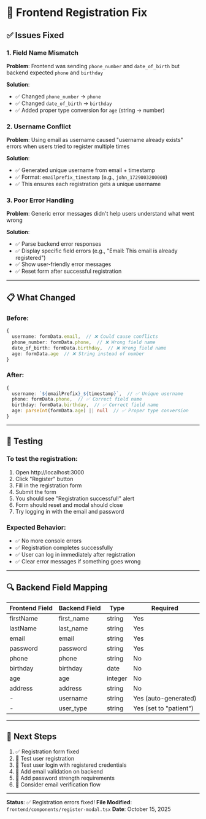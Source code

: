 # 🔧 Frontend Registration Fix

## ✅ Issues Fixed

### 1. **Field Name Mismatch**
**Problem**: Frontend was sending `phone_number` and `date_of_birth` but backend expected `phone` and `birthday`

**Solution**:
- ✅ Changed `phone_number` → `phone`
- ✅ Changed `date_of_birth` → `birthday`
- ✅ Added proper type conversion for `age` (string → number)

### 2. **Username Conflict**
**Problem**: Using email as username caused "username already exists" errors when users tried to register multiple times

**Solution**:
- ✅ Generated unique username from email + timestamp
- ✅ Format: `emailprefix_timestamp` (e.g., `john_1729003200000`)
- ✅ This ensures each registration gets a unique username

### 3. **Poor Error Handling**
**Problem**: Generic error messages didn't help users understand what went wrong

**Solution**:
- ✅ Parse backend error responses
- ✅ Display specific field errors (e.g., "Email: This email is already registered")
- ✅ Show user-friendly error messages
- ✅ Reset form after successful registration

---

## 📋 What Changed

### Before:
```typescript
{
  username: formData.email,  // ❌ Could cause conflicts
  phone_number: formData.phone,  // ❌ Wrong field name
  date_of_birth: formData.birthday,  // ❌ Wrong field name
  age: formData.age  // ❌ String instead of number
}
```

### After:
```typescript
{
  username: `${emailPrefix}_${timestamp}`,  // ✅ Unique username
  phone: formData.phone,  // ✅ Correct field name
  birthday: formData.birthday,  // ✅ Correct field name
  age: parseInt(formData.age) || null  // ✅ Proper type conversion
}
```

---

## 🧪 Testing

### To test the registration:
1. Open http://localhost:3000
2. Click "Register" button
3. Fill in the registration form
4. Submit the form
5. You should see "Registration successful!" alert
6. Form should reset and modal should close
7. Try logging in with the email and password

### Expected Behavior:
- ✅ No more console errors
- ✅ Registration completes successfully
- ✅ User can log in immediately after registration
- ✅ Clear error messages if something goes wrong

---

## 🔍 Backend Field Mapping

| Frontend Field | Backend Field | Type | Required |
|---------------|---------------|------|----------|
| firstName | first_name | string | Yes |
| lastName | last_name | string | Yes |
| email | email | string | Yes |
| password | password | string | Yes |
| phone | phone | string | No |
| birthday | birthday | date | No |
| age | age | integer | No |
| address | address | string | No |
| - | username | string | Yes (auto-generated) |
| - | user_type | string | Yes (set to "patient") |

---

## 📝 Next Steps

1. ✅ Registration form fixed
2. 🔲 Test user registration
3. 🔲 Test user login with registered credentials
4. 🔲 Add email validation on backend
5. 🔲 Add password strength requirements
6. 🔲 Consider email verification flow

---

**Status**: ✅ Registration errors fixed!
**File Modified**: `frontend/components/register-modal.tsx`
**Date**: October 15, 2025
